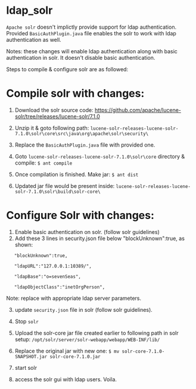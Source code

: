 # ldap_solr

`Apache solr` doesn't implictly provide support for ldap authentication. 
Provided `BasicAuthPlugin.java` file enables the solr to work with ldap authentication as well.

Notes: these changes will enable ldap authentication along with basic authentication in solr. It doesn't disable basic authentication.

Steps to compile & configure solr are as followed:

# Compile solr with changes:
1. Download the solr source code: https://github.com/apache/lucene-solr/tree/releases/lucene-solr/7.1.0

2. Unzip it & goto following path:
`lucene-solr-releases-lucene-solr-7.1.0\solr\core\src\java\org\apache\solr\security\`

3. Replace the `BasicAuthPlugin.java` file with provided one.

4. Goto `lucene-solr-releases-lucene-solr-7.1.0\solr\core` directory & compile:
  ```$ ant compile```

5. Once compilation is finished. Make jar:
  ```$ ant dist```
  
6. Updated jar file would be present inside:
`lucene-solr-releases-lucene-solr-7.1.0\solr\build\solr-core\`

# Configure Solr with changes:

1. Enable basic authentication on solr. (follow solr guidelines)
2. Add these 3 lines in security.json file below "blockUnknown":true, as shown:

 ```
    "blockUnknown":true,
  
    "ldapURL":"127.0.0.1:10389/",
  
    "ldapBase":"o=sevenSeas",
  
    "ldapObjectClass":"inetOrgPerson",
  ```
  Note: replace with appropriate ldap server parameters.

3. update `security.json` file in solr (follow solr guidelines).

4. Stop `solr`

5. Upload the solr-core jar file created earlier to following path in solr setup: `/opt/solr/server/solr-webapp/webapp/WEB-INF/lib/`

6. Replace the original jar with new one:
```$ mv solr-core-7.1.0-SNAPSHOT.jar solr-core-7.1.0.jar```

7. start solr

8. access the solr gui with ldap users. Voila.






    

